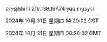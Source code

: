 brysjhhrhl 219.139.197.74 yqqlmgsycl

2024年 10月 31日 星期四 14:20:02 CST

2024年 10月 31日 星期四 06:20:02 GMT
